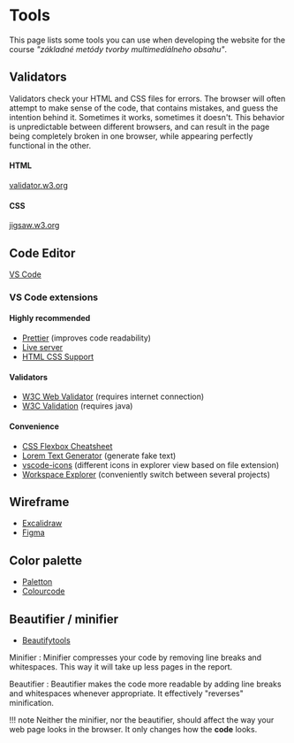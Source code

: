 # Tools

This page lists some tools you can use when developing the website for the course *"základné metódy tvorby multimediálneho obsahu"*.

## Validators

Validators check your HTML and CSS files for errors. The browser will often attempt to make sense of the code, that contains mistakes, and guess the intention behind it. Sometimes it works, sometimes it doesn't. This behavior is unpredictable between different browsers, and can result in the page being completely broken in one browser, while appearing perfectly functional in the other.

#### HTML

<a href="https://validator.w3.org/" target="_blank">validator.w3.org</a>

#### CSS

<a href="https://jigsaw.w3.org/css-validator/" target="_blank">jigsaw.w3.org</a>

## Code Editor

<a href="https://code.visualstudio.com/" target="_blank">VS Code</a>

### VS Code extensions

#### Highly recommended

* <a href="https://marketplace.visualstudio.com/items?itemName=esbenp.prettier-vscode" target="_blank">Prettier</a> (improves code readability)
* <a href="https://marketplace.visualstudio.com/items?itemName=ritwickdey.LiveServer" target="_blank">Live server</a>
* <a href="https://marketplace.visualstudio.com/items?itemName=ecmel.vscode-html-css" target="_blank">HTML CSS Support</a>

#### Validators

* <a href="https://marketplace.visualstudio.com/items?itemName=CelianRiboulet.webvalidator" target="_blank">W3C Web Validator</a> (requires internet connection)
* <a href="https://marketplace.visualstudio.com/items?itemName=Umoxfo.vscode-w3cvalidation" target="_blank">W3C Validation</a> (requires java)

#### Convenience

* <a href="https://marketplace.visualstudio.com/items?itemName=dzhavat.css-flexbox-cheatsheet" target="_blank">CSS Flexbox Cheatsheet</a>
* <a href="https://marketplace.visualstudio.com/items?itemName=oguzhanyildiz.lorem-text-generator" target="_blank">Lorem Text Generator</a> (generate fake text)
* <a href="https://marketplace.visualstudio.com/items?itemName=vscode-icons-team.vscode-icons" target="_blank">vscode-icons</a> (different icons in explorer view based on file extension)
* <a href="https://marketplace.visualstudio.com/items?itemName=tomsaunders-code.workspace-explorer" target="_blank">Workspace Explorer</a> (conveniently switch between several projects)

## Wireframe

* <a href="https://excalidraw.com/" target="_blank">Excalidraw</a>
* <a href="https://www.figma.com" target="_blank">Figma</a>

## Color palette

* <a href="https://paletton.com" target="_blank">Paletton</a>
* <a href="https://www.toptal.com/designers/colourcode" target="_blank">Colourcode</a>

## Beautifier / minifier

* <a href="https://beautifytools.com/" target="_blank">Beautifytools</a>

Minifier
:	Minifier compresses your code by removing line breaks and whitespaces. This way it will take up less pages in the report.

Beautifier
:	Beautifier makes the code more readable by adding line breaks and whitespaces whenever appropriate. It effectively "reverses" minification.

!!! note
	Neither the minifier, nor the beautifier, should affect the way your web page looks in the browser. It only changes how the **code** looks.